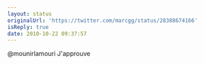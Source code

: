 ```yaml
---
layout: status
originalUrl: 'https://twitter.com/marcgg/status/28388674166'
isReply: true
date: 2010-10-22 09:37:57
---
```


@mounirlamouri J'approuve
